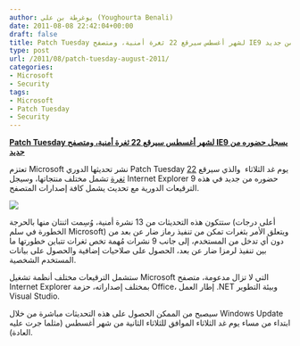 ```yaml
---
author: يوغرطة بن علي (Youghourta Benali)
date: 2011-08-08 22:42:04+00:00
draft: false
title: Patch Tuesday لشهر أغسطس سيرقع 22 ثغرة أمنية، ومتصفح IE9 يسجل حضوره من جديد
type: post
url: /2011/08/patch-tuesday-august-2011/
categories:
- Microsoft
- Security
tags:
- Microsoft
- Patch Tuesday
- Security
---
```


[**Patch Tuesday لشهر أغسطس سيرقع 22 ثغرة أمنية، ومتصفح IE9 يسجل حضوره من جديد**](https://www.it-scoop.com/2011/08/patch-tuesday-august-2011/)




تعتزم Microsoft نشر تحديثها الدوري Patch Tuesday يوم غد الثلاثاء  والذي سيرقع [22 ثغرة](http://www.microsoft.com/technet/security/bulletin/ms11-aug.mspx) تشمل مختلف منتجاتها، وسيجل Internet Explorer 9 حضوره من جديد في هذه الترقيعات الدورية مع تحديث يشمل كافة إصدارات المتصفح.




[![](https://www.it-scoop.com/wp-content/uploads/2011/02/patch-tuesday.jpg)
](https://www.it-scoop.com/2011/08/patch-tuesday-august-2011/)




ستتكون هذه التحديثات من 13 نشرة أمنية، وُسِمت اثنتان منها بالحرجة (أعلى درجات الخطورة في سلم Microsoft) ويتعلق الأمر بثغرات تمكن من تنفيذ رماز ضار عن بعد من دون أي تدخل من المستخدم، إلى جانب 9 نشرات مُهمة تخص ثغرات تتباين خطورتها ما بين تنفيذ لرمزا ضار عن بعد، الحصول على صلاحيات إضافية والحصول على بيانات المستخدم الشخصية.




ستشمل الترقيعات مختلف أنظمة تشغيل Microsoft التي لا تزال مدعومة، متصفح Internet Explorer بمختلف إصداراته، حزمة Office، إطار العمل .NET وبيئة التطوير Visual Studio.




سيصبح من الممكن الحصول على هذه التحديثات مباشرة من خلال Windows Update ابتداء من مساء يوم غد الثلاثاء الموافق للثلاثاء الثانية من شهر أغسطس (مثلما جرت عليه العادة).
